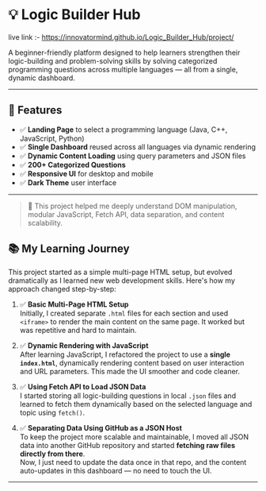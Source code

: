 
# 💡 Logic Builder Hub
live link :- https://innovatormind.github.io/Logic_Builder_Hub/project/


A beginner-friendly platform designed to help learners strengthen their logic-building and problem-solving skills by solving categorized programming questions across multiple languages — all from a single, dynamic dashboard.

---

## 🚀 Features

- ✅ **Landing Page** to select a programming language (Java, C++, JavaScript, Python)
- ✅ **Single Dashboard** reused across all languages via dynamic rendering
- ✅ **Dynamic Content Loading** using query parameters and JSON files
- ✅ **200+ Categorized Questions** 
- ✅ **Responsive UI** for desktop and mobile
- ✅ **Dark Theme** user interface

---

> 🧠 This project helped me deeply understand DOM manipulation, modular JavaScript, Fetch API, data separation, and content scalability.

## 📚 My Learning Journey

This project started as a simple multi-page HTML setup, but evolved dramatically as I learned new web development skills. Here's how my approach changed step-by-step:

1. ✅ **Basic Multi-Page HTML Setup**  
   Initially, I created separate `.html` files for each section and used `<iframe>` to render the main content on the same page. It worked but was repetitive and hard to maintain.

2. ✅ **Dynamic Rendering with JavaScript**  
   After learning JavaScript, I refactored the project to use a **single `index.html`**, dynamically rendering content based on user interaction and URL parameters. This made the UI smoother and code cleaner.

3. ✅ **Using Fetch API to Load JSON Data**  
   I started storing all logic-building questions in local `.json` files and learned to fetch them dynamically based on the selected language and topic using `fetch()`.

4. ✅ **Separating Data Using GitHub as a JSON Host**  
   To keep the project more scalable and maintainable, I moved all JSON data into another GitHub repository and started **fetching raw files directly from there**.  
   Now, I just need to update the data once in that repo, and the content auto-updates in this dashboard — no need to touch the UI.



---